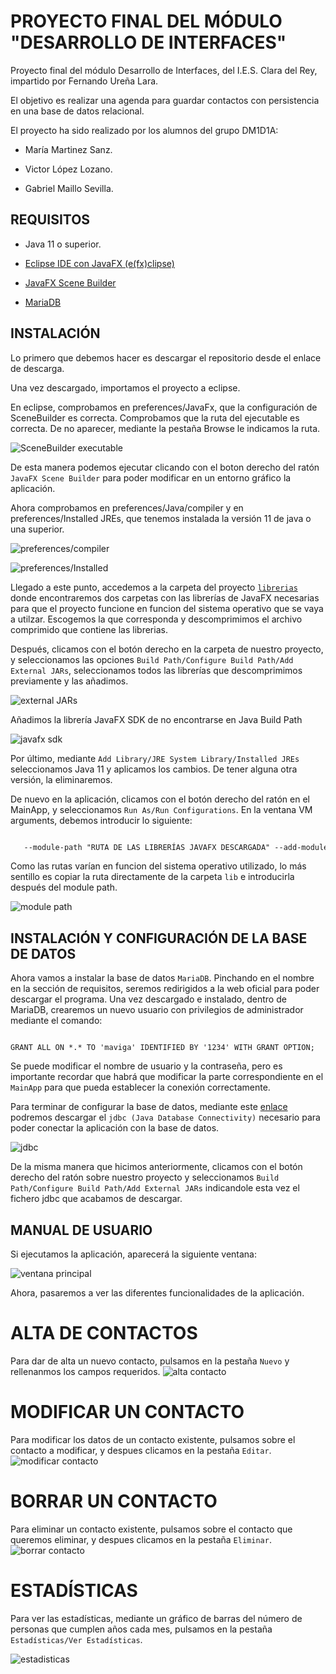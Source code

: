 # PROYECTO FINAL DEL MÓDULO "DESARROLLO DE INTERFACES"

Proyecto final del módulo Desarrollo de Interfaces, del I.E.S. Clara del Rey, impartido por Fernando Ureña Lara.

El objetivo es realizar una agenda para guardar contactos con persistencia en una base de datos relacional.

El proyecto ha sido realizado por los alumnos del grupo DM1D1A:

- María Martinez Sanz.

- Victor López Lozano.

- Gabriel Maillo Sevilla.

## REQUISITOS

- Java 11 o superior.

- [Eclipse IDE con JavaFX (e(fx)clipse)](https://www.eclipse.org/)

- [JavaFX Scene Builder](https://www.oracle.com/java/technologies/javase/javafxscenebuilder-info.html)

- [MariaDB](https://mariadb.org/)


## INSTALACIÓN

Lo primero que debemos hacer es descargar el repositorio desde el enlace de descarga.

Una vez descargado, importamos el proyecto a eclipse. 

En eclipse, comprobamos en preferences/JavaFx, que la configuración de SceneBuilder es correcta. Comprobamos que la ruta del ejecutable es correcta. De no aparecer, mediante la pestaña Browse le indicamos la ruta.

![SceneBuilder executable](recursos/img/1.png)

De esta manera podemos ejecutar clicando con el boton derecho del ratón `JavaFX Scene Builder` para poder modificar en un entorno gráfico la aplicación.

Ahora comprobamos en preferences/Java/compiler y en preferences/Installed JREs, que tenemos instalada la versión 11 de java o una superior.

![preferences/compiler](recursos/img/2.png)

![preferences/Installed](recursos/img/3.png)

Llegado a este punto, accedemos a la carpeta del proyecto [`librerias`](librerias) donde encontraremos dos carpetas con las librerías de JavaFX necesarias para que el proyecto funcione en funcion del sistema operativo que se vaya a utilzar. Escogemos la que corresponda y descomprimimos el archivo comprimido que contiene las librerias.

Después, clicamos con el botón derecho en la carpeta de nuestro proyecto, y seleccionamos las opciones `Build Path/Configure Build Path/Add External JARs`, seleccionamos todos las librerías que descomprimimos previamente y las añadimos.

![external JARs](recursos/img/4.png)

Añadimos la librería JavaFX SDK de no encontrarse en Java Build Path

![javafx sdk](recursos/img/5.png)

Por último,  mediante `Add Library/JRE System Library/Installed JREs` seleccionamos Java 11 y aplicamos los cambios. De tener alguna otra versión, la eliminaremos.

De nuevo en la aplicación, clicamos con el botón derecho del ratón en el MainApp, y seleccionamos `Run As/Run Configurations`.
En la ventana VM arguments, debemos introducir lo siguiente:

```txt

   --module-path "RUTA DE LAS LIBRERÍAS JAVAFX DESCARGADA" --add-modules javafx.controls,javafx.fxml
```

Como las rutas varían en funcion del sistema operativo utilizado, lo más sentillo es copiar la ruta directamente de la carpeta `lib` e introducirla después del module path.

![module path](recursos/img/6.png)


## INSTALACIÓN Y CONFIGURACIÓN DE LA BASE DE DATOS

Ahora vamos a instalar la base de datos `MariaDB`. Pinchando en el nombre en la sección de requisitos, seremos redirigidos a la web oficial para poder descargar el programa. Una vez descargado e instalado, dentro de MariaDB, crearemos un nuevo usuario con privilegios de administrador mediante el comando:

```mysql

GRANT ALL ON *.* TO 'maviga' IDENTIFIED BY '1234' WITH GRANT OPTION;

```
Se puede modificar el nombre de usuario y la contraseña, pero es importante recordar que habrá que modificar la parte correspondiente en el `MainApp` para que pueda establecer la conexión correctamente.

Para terminar de configurar la base de datos, mediante este [enlace](https://mariadb.com/downloads/#connectors) podremos descargar el `jdbc (Java Database Connectivity)` necesario para poder conectar la aplicación con la base de datos.

![jdbc](recursos/img/7.png)

De la misma manera que hicimos anteriormente, clicamos con el botón derecho del ratón sobre nuestro proyecto y seleccionamos `Build Path/Configure Build Path/Add External JARs` indicandole esta vez el fichero jdbc que acabamos de descargar.


## MANUAL DE USUARIO

Si ejecutamos la aplicación, aparecerá la siguiente ventana:

![ventana principal](recursos/img/8.png)

Ahora, pasaremos a ver las diferentes funcionalidades de la aplicación.

# ALTA DE CONTACTOS

Para dar de alta un nuevo contacto, pulsamos en la pestaña `Nuevo` y rellenanmos los campos requeridos.
![alta contacto](recursos/img/9.png)

# MODIFICAR UN CONTACTO

Para modificar los datos de un contacto existente, pulsamos sobre el contacto a modificar, y despues clicamos en la pestaña `Editar`.
![modificar contacto](recursos/img/10.png)

# BORRAR UN CONTACTO

Para eliminar un contacto existente, pulsamos sobre el contacto que queremos eliminar, y despues clicamos en la pestaña `Eliminar`.
![borrar contacto](recursos/img/11.png)

# ESTADÍSTICAS

Para ver las estadísticas, mediante un gráfico de barras del número de personas que cumplen años cada mes, pulsamos en la pestaña `Estadísticas/Ver Estadísticas`. 

![estadisticas](recursos/img/12.png)

